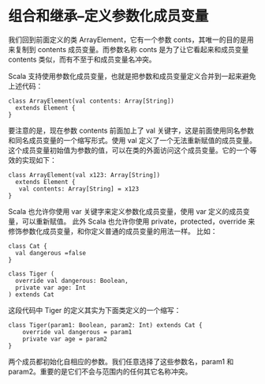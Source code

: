 # 组合和继承–定义参数化成员变量 #

我们回到前面定义的类 ArrayElement，它有一个参数 conts，其唯一的目的是用来复制到 contents 成员变量。而参数名称 conts 是为了让它看起来和成员变量 contents 类似，而有不至于和成员变量名冲突。

Scala 支持使用参数化成员变量，也就是把参数和成员变量定义合并到一起来避免上述代码：

```
class ArrayElement(val contents: Array[String]) 
  extends Element {
}
```

要注意的是，现在参数 contents 前面加上了 val 关键字，这是前面使用同名参数和同名成员变量的一个缩写形式。使用 val 定义了一个无法重新赋值的成员变量。这个成员变量初始值为参数的值，可以在类的外面访问这个成员变量。它的一个等效的实现如下：

```
class ArrayElement(val x123: Array[String]) 
  extends Element {
   val contents: Array[String] = x123
}
```

Scala 也允许你使用 var 关键字来定义参数化成员变量，使用 var 定义的成员变量，可以重新赋值。
此外 Scala 也允许你使用 private，protected，override 来修饰参数化成员变量，和你定义普通的成员变量的用法一样。 比如：

```
class Cat {
  val dangerous =false
}
```

```
class Tiger (
  override val dangerous: Boolean,
  private var age: Int
) extends Cat
```           

这段代码中 Tiger 的定义其实为下面类定义的一个缩写：

```
class Tiger(param1: Boolean, param2: Int) extends Cat { 
	override val dangerous = param1 
	private var age = param2 
}            
```

两个成员都初始化自相应的参数。我们任意选择了这些参数名，param1 和 param2。重要的是它们不会与范围内的任何其它名称冲突。
